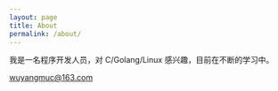 ```yaml
---
layout: page
title: About
permalink: /about/
---
```


我是一名程序开发人员，对 C/Golang/Linux 感兴趣，目前在不断的学习中。

wuyangmuc@163.com
